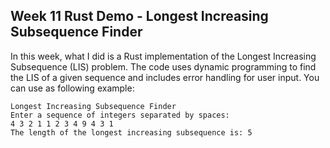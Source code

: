 ## Week 11 Rust Demo - Longest Increasing Subsequence Finder

In this week, what I did is a Rust implementation of the Longest Increasing Subsequence (LIS) problem. The code uses dynamic programming to find the LIS of a given sequence and includes error handling for user input. You can use as following example:

```
Longest Increasing Subsequence Finder
Enter a sequence of integers separated by spaces:
4 3 2 1 1 2 3 4 9 4 3 1
The length of the longest increasing subsequence is: 5
```

